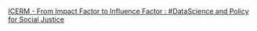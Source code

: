 [ICERM - From Impact Factor to Influence Factor : #DataScience and Policy for Social Justice](https://qi.tc/qi/111394)